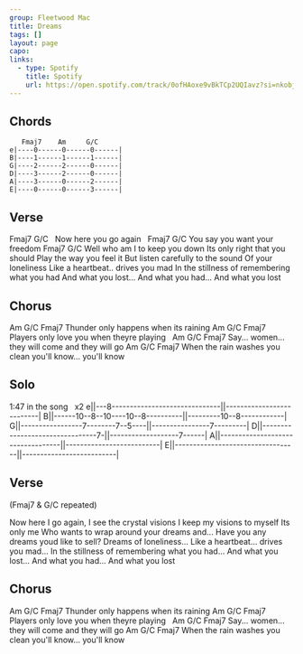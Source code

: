 ```yaml
---
group: Fleetwood Mac
title: Dreams
tags: []
layout: page
capo: 
links: 
  - type: Spotify
    title: Spotify
    url: https://open.spotify.com/track/0ofHAoxe9vBkTCp2UQIavz?si=nkobjVTWQPi3GK-s4jKKJg
---
```


## Chords

```chordpro
   Fmaj7    Am     G/C
e|----0------0------0------|
B|----1------1------1------|
G|----2------2------0------|
D|----3------2------0------|
A|----3------0------2------|
E|----0------0------3------|
```

## Verse

Fmaj7               G/C
&nbsp;   Now here you go again
&nbsp;           Fmaj7         G/C
You say you want your freedom
Fmaj7       G/C
Well who am I to keep you down
Its only right that you should
Play the way you feel it
But listen carefully to the sound
Of your loneliness
Like a heartbeat.. drives you mad
In the stillness of remembering what you had
And what you lost...
And what you had...
And what you lost

## Chorus

Am           G/C                  Fmaj7
Thunder only happens when its raining
Am         G/C                 Fmaj7
Players only love you when theyre playing
&nbsp;      Am                 G/C              Fmaj7
Say... women... they will come and they will go
Am                 G/C            Fmaj7
When the rain washes you clean you'll know... you'll know

## Solo

1:47 in the song
&nbsp;                                   x2
e||---8------------------------------||--------------------------|
B||------10--8--10----10--8----------||---------10--8------------|
G||-----------------7--------7--5----||----------------7---------|
D||--------------------------------7-||-------------------7------|
A||----------------------------------||--------------------------|
E||----------------------------------||--------------------------|

## Verse

(Fmaj7 & G/C repeated)

Now here I go again, I see the crystal visions
I keep my visions to myself
Its only me
Who wants to wrap around your dreams and...
Have you any dreams youd like to sell?
Dreams of loneliness...
Like a heartbeat... drives you mad...
In the stillness of remembering what you had...
And what you lost...
And what you had...
And what you lost

## Chorus

Am           G/C                  Fmaj7
Thunder only happens when its raining
Am         G/C                 Fmaj7
Players only love you when theyre playing
&nbsp;      Am                 G/C              Fmaj7
Say... women... they will come and they will go
Am               G/C                  Fmaj7
When the rain washes you clean you'll know... you'll know

